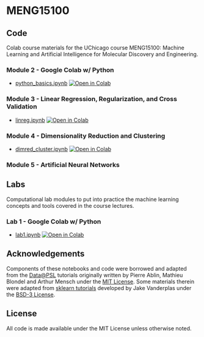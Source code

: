 # MENG15100

## Code

Colab course materials for the UChicago course MENG15100: Machine Learning and Artificial Intelligence for Molecular Discovery and Engineering.

### Module 2 - Google Colab w/ Python

* [python_basics.ipynb](https://github.com/andrewlferguson/MENG15100/blob/main/notebooks/M2/python_basics.ipynb) <a href="https://colab.research.google.com/github/andrewlferguson/MENG15100/blob/main/notebooks/M2/python_basics.ipynb" target="_blank">
  <img src="https://colab.research.google.com/assets/colab-badge.svg" alt="Open in Colab"/>
</a>
<!-- [![Open In Colab](https://colab.research.google.com/assets/colab-badge.svg)](https://colab.research.google.com/github/andrewlferguson/MENG15100/blob/main/notebooks/M2/python_basics.ipynb) -->

### Module 3 - Linear Regression, Regularization, and Cross Validation

* [linreg.ipynb](https://github.com/andrewlferguson/MENG15100/blob/main/notebooks/M3/linreg.ipynb) <a href="https://colab.research.google.com/github/andrewlferguson/MENG15100/blob/main/notebooks/M3/linreg.ipynb" target="_blank">
  <img src="https://colab.research.google.com/assets/colab-badge.svg" alt="Open in Colab"/>
</a>

### Module 4 - Dimensionality Reduction and Clustering

* [dimred_cluster.ipynb](https://github.com/andrewlferguson/MENG15100/blob/main/notebooks/M4/dimred_cluster.ipynb) <a href="https://colab.research.google.com/github/andrewlferguson/MENG15100/blob/main/notebooks/M4/dimred_cluster.ipynb" target="_blank">
  <img src="https://colab.research.google.com/assets/colab-badge.svg" alt="Open in Colab"/>
</a>

### Module 5 - Artificial Neural Networks

## Labs

Computational lab modules to put into practice the machine learning concepts and tools covered in the course lectures.

### Lab 1 - Google Colab w/ Python

* [lab1.ipynb](https://github.com/andrewlferguson/MENG15100/blob/lab1/notebooks/M2/Lab1.ipynb) <a href="https://colab.research.google.com/github/andrewlferguson/MENG15100/blob/lab1/notebooks/M2/Lab1.ipynb" target="_blank">
  <img src="https://colab.research.google.com/assets/colab-badge.svg" alt="Open in Colab"/>
</a>
<!-- [![Open In Colab](https://colab.research.google.com/assets/colab-badge.svg)](https://colab.research.google.com/github/SorenKyhl/MENG15100/blob/lab1/notebooks/M2/Lab1.ipynb) -->

## Acknowledgements

Components of these notebooks and code were borrowed and adapted from the [Data@PSL](https://github.com/data-psl) tutorials originally written by Pierre Ablin, Mathieu Blondel and Arthur Mensch under the [MIT License](https://github.com/data-psl/lectures2025/blob/main/LICENSE). Some materials therein were adapted from [sklearn tutorials](https://github.com/jakevdp/sklearn_tutorial/tree/master) developed by Jake Vanderplas under the [BSD-3 License](https://github.com/jakevdp/sklearn_tutorial/blob/master/LICENSE).

## License

All code is made available under the MIT License unless otherwise noted.
